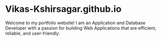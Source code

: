 # Vikas-Kshirsagar.github.io
Welcome to my portfolio website! I am an Application and Database Developer with a passion for building Web Applications that are efficient, reliable, and user-friendly.
